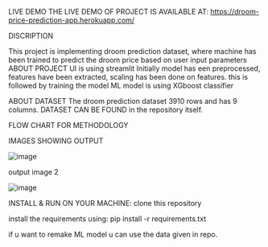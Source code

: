 LIVE DEMO
THE LIVE DEMO OF PROJECT IS AVAILABLE AT: https://droom-price-prediction-app.herokuapp.com/

DISCRIPTION

This project is implementing droom prediction dataset, where machine has been trained to predict the droom price based on user input parameters
ABOUT PROJECT
UI is using streamlit
Initially model has een preprocessed, features have been extracted, scaling has been done on features. this is followed by training the model
ML model is using XGboost classifier

ABOUT DATASET
The droom prediction dataset 3910 rows and has 9 columns. DATASET CAN BE FOUND in the repository itself.

FLOW CHART FOR METHODOLOGY

IMAGES SHOWING OUTPUT

![image](https://user-images.githubusercontent.com/43928250/137628418-bbdc85ed-7a63-4bdc-8a10-3861a755f8a0.png)

output image 2

![image](https://user-images.githubusercontent.com/43928250/137628450-30937fff-955c-4d8c-b1fd-32ccecfffd2f.png)


INSTALL & RUN ON YOUR MACHINE:
clone this repository

install the requirements using: pip install -r requirements.txt

if u want to remake ML model u can use the data given in repo.
